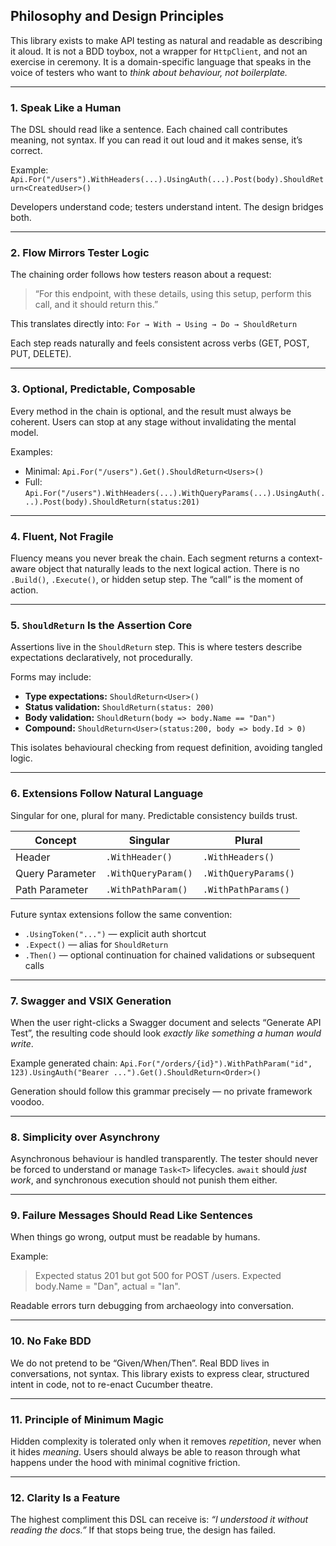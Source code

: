## **Philosophy and Design Principles**

This library exists to make API testing as natural and readable as describing it aloud. It is not a BDD toybox, not a wrapper for `HttpClient`, and not an exercise in ceremony. It is a domain-specific language that speaks in the voice of testers who want to *think about behaviour, not boilerplate.*

---

### **1. Speak Like a Human**

The DSL should read like a sentence. Each chained call contributes meaning, not syntax. If you can read it out loud and it makes sense, it’s correct.

Example:
`Api.For("/users").WithHeaders(...).UsingAuth(...).Post(body).ShouldReturn<CreatedUser>()`

Developers understand code; testers understand intent. The design bridges both.

---

### **2. Flow Mirrors Tester Logic**

The chaining order follows how testers reason about a request:

> “For this endpoint, with these details, using this setup, perform this call, and it should return this.”

This translates directly into:
`For → With → Using → Do → ShouldReturn`

Each step reads naturally and feels consistent across verbs (GET, POST, PUT, DELETE).

---

### **3. Optional, Predictable, Composable**

Every method in the chain is optional, and the result must always be coherent.
Users can stop at any stage without invalidating the mental model.

Examples:

* Minimal: `Api.For("/users").Get().ShouldReturn<Users>()`
* Full: `Api.For("/users").WithHeaders(...).WithQueryParams(...).UsingAuth(...).Post(body).ShouldReturn(status:201)`

---

### **4. Fluent, Not Fragile**

Fluency means you never break the chain.
Each segment returns a context-aware object that naturally leads to the next logical action.
There is no `.Build()`, `.Execute()`, or hidden setup step. The “call” is the moment of action.

---

### **5. `ShouldReturn` Is the Assertion Core**

Assertions live in the `ShouldReturn` step.
This is where testers describe expectations declaratively, not procedurally.

Forms may include:

* **Type expectations:** `ShouldReturn<User>()`
* **Status validation:** `ShouldReturn(status: 200)`
* **Body validation:** `ShouldReturn(body => body.Name == "Dan")`
* **Compound:** `ShouldReturn<User>(status:200, body => body.Id > 0)`

This isolates behavioural checking from request definition, avoiding tangled logic.

---

### **6. Extensions Follow Natural Language**

Singular for one, plural for many. Predictable consistency builds trust.

| Concept         | Singular            | Plural               |
| --------------- | ------------------- | -------------------- |
| Header          | `.WithHeader()`     | `.WithHeaders()`     |
| Query Parameter | `.WithQueryParam()` | `.WithQueryParams()` |
| Path Parameter  | `.WithPathParam()`  | `.WithPathParams()`  |

Future syntax extensions follow the same convention:

* `.UsingToken("...")` — explicit auth shortcut
* `.Expect()` — alias for `ShouldReturn`
* `.Then()` — optional continuation for chained validations or subsequent calls

---

### **7. Swagger and VSIX Generation**

When the user right-clicks a Swagger document and selects “Generate API Test”, the resulting code should look *exactly like something a human would write*.

Example generated chain:
`Api.For("/orders/{id}").WithPathParam("id", 123).UsingAuth("Bearer ...").Get().ShouldReturn<Order>()`

Generation should follow this grammar precisely — no private framework voodoo.

---

### **8. Simplicity over Asynchrony**

Asynchronous behaviour is handled transparently.
The tester should never be forced to understand or manage `Task<T>` lifecycles.
`await` should *just work*, and synchronous execution should not punish them either.

---

### **9. Failure Messages Should Read Like Sentences**

When things go wrong, output must be readable by humans.

Example:

> Expected status 201 but got 500 for POST /users.
> Expected body.Name = "Dan", actual = "Ian".

Readable errors turn debugging from archaeology into conversation.

---

### **10. No Fake BDD**

We do not pretend to be “Given/When/Then”.
Real BDD lives in conversations, not syntax. This library exists to express clear, structured intent in code, not to re-enact Cucumber theatre.

---

### **11. Principle of Minimum Magic**

Hidden complexity is tolerated only when it removes *repetition*, never when it hides *meaning*.
Users should always be able to reason through what happens under the hood with minimal cognitive friction.

---

### **12. Clarity Is a Feature**

The highest compliment this DSL can receive is: *“I understood it without reading the docs.”*
If that stops being true, the design has failed.
